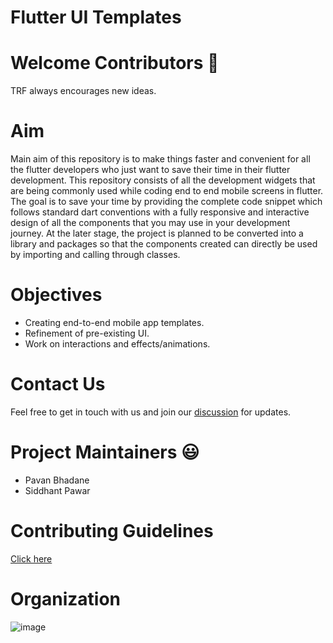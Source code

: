 # Flutter UI Templates

# Welcome Contributors 👋
TRF always encourages new ideas.

# Aim
Main aim of this repository is to make things faster and convenient for all the flutter developers who just want to save their time in their flutter development. This repository consists of all the development widgets that are being commonly used while coding end to end mobile screens in flutter. The goal is to save your time by providing the complete code snippet which follows standard dart conventions with a fully responsive and interactive design of all the components that you may use in your development journey. At the later stage, the project is planned to be converted into a library and packages so that the components created can directly be used by importing and calling through classes. 

# Objectives

- Creating end-to-end mobile app templates.
- Refinement of pre-existing UI. 
- Work on interactions and effects/animations.

# Contact Us
Feel free to get in touch with us and join our [discussion](https://github.com/The-Robotics-Forum/flutter-ui-templates/discussions) for updates.

# Project Maintainers 😃
- Pavan Bhadane 
- Siddhant Pawar

# Contributing Guidelines
[Click here](CONTRIBUTING.md)

# Organization
![image](https://user-images.githubusercontent.com/90468365/178148078-f2740742-9e6d-44e0-aab3-08a74f4aacf1.png)
